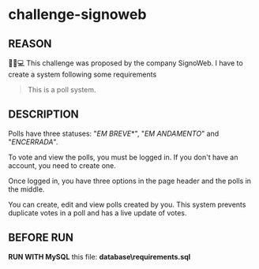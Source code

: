 # challenge-signoweb

## REASON
👨‍💻💻 This challenge was proposed by the company SignoWeb. I have to create a system following some requirements

> This is a poll system.

## DESCRIPTION

  Polls have three statuses: "*EM BREVE**", "*EM ANDAMENTO*" and "*ENCERRADA*". 

To vote and view the polls, you must be logged in. If you don't have an account, you need to create one.

 Once logged in, you have three options in the page header and the polls in the middle.
 
 You can create, edit and view polls created by you.
 This system prevents duplicate votes in a poll and has a live update of votes.
 
## BEFORE RUN

**RUN WITH MySQL**  this file:  **database\requirements.sql**